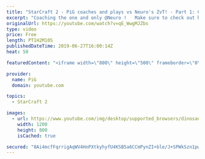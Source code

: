 ```yaml
---
title: "StarCraft 2 - PiG coaches and plays vs Neuro's ZvT! - Part 1: Coaching"
excerpt: "Coaching the one and only @Neuro !   Make sure to check out his channels and social media: https://www.twitch.tv/neuro https://www.youtube.com/channel/UCOUtDNm-8Td8AaJvMLxujtg https://twitter.com/NeuroZerg https://www.instagram.com/neurozerg/?hl=en  Like the content? Then consider to leave a thumbs up"
originalUrl: https://youtube.com/watch?v=qE_WwgMJZbs
type: video
price: Free
length: PT1H2M10S
publishedDateTime: 2019-06-27T16:00:14Z
heat: 50

featuredContent: "<iframe width=\"800\" height=\"500\" frameborder=\"0\" src=\"https://www.youtube.com/embed/qE_WwgMJZbs\" allow=\"accelerometer; autoplay; encrypted-media; gyroscope; picture-in-picture\" allowfullscreen></iframe>"

provider:
  name: PiG
  domain: youtube.com

topics:
  - StarCraft 2

images:
  - url: https://www.youtube.com/img/desktop/supported_browsers/dinosaur.png
    width: 1200
    height: 800
    isCached: true

secured: "8Ai4mcfFqrrigAqWV4HnPXtkyhyfU4KSB5a6CCmPynZI+ble/J+SPWkSzn1pwVGgEhf5+OYZmFzaXuMNx7JNbgynGjN0nXeJ/OQBKihY9Mo0ftFzLwdX2YJncaWfqJufQ6OJKE63MGnnY5a3/9uhCMEHBo1Z5g52VhFtYvVcOdgknHAk+XbOENAFxJvsgGgcQhOU4RKRk32h3MMXLtlevFr7laQjcoM8q/HvgqhYSDVbuF4Zf9RX96fiqZvo/0xmipbtMd1yCYLUHRanA/6jBhHtdt8YGMJCDu70fs6KDOZ7wQfQ7NyIdqtMyCJsX4kLdEqyoA9aEZp9KPco4dOQeS6i+SJC+CKZQPo3pR4IKAgiK/AYiU2G/7a4zTRqxGLLrVcVisOo7dOjjAyT1MGTL+yMZZIltyIDrDx9jyZ7/jY=;DynARK0sSdUHJlibGmlnhQ=="
---
```


